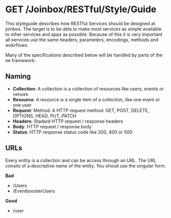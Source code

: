 # GET /Joinbox/RESTful/Style/Guide

This styleguide describes how RESTful Services should be designed at joinbox. The target is to be able to make most services as simple available to other services and apps as possible. Because of this it is very important all services use the same headers, parameters, encodings, methods and wokrflows.

Many of the specifications described below will be handled by parts of the ee framework.



## Naming 

- **Collection**: A collection is a collection of resources like users, events or venues
- **Resource**: A resource is a single item of a collection, like one event or one user
- **Request**: Method: A HTTP request method: GET, POST, DELETE, OPTIONS, HEAD, PUT, PATCH
- **Headers**: Stadard HTTP request / response headers 
- **Body**: HTTP request / response body
- **Status**: HTTP response status code like 200, 400 or 500



## URLs

Every entity is a collection and can be access through an URL. The URL consits of a descriptive name of the entity. You shoud use the singular form.

**Bad**
- /Users
- /EventboosterUsers

**Good**
- /user






